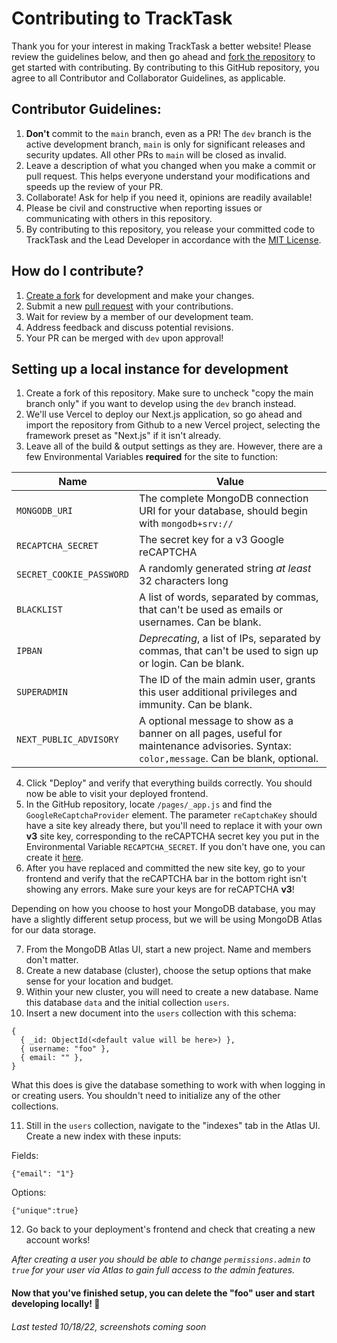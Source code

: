 # Contributing to TrackTask

Thank you for your interest in making TrackTask a better website! Please review the guidelines below, and then go ahead and [fork the repository](https://github.com/TurtleCode84/tracktask/fork) to get started with contributing. By contributing to this GitHub repository, you agree to all Contributor and Collaborator Guidelines, as applicable.

## Contributor Guidelines:
1. **Don't** commit to the `main` branch, even as a PR! The `dev` branch is the active development branch, `main` is only for significant releases and security updates. All other PRs to `main` will be closed as invalid.
2. Leave a description of what you changed when you make a commit or pull request. This helps everyone understand your modifications and speeds up the review of your PR.
3. Collaborate! Ask for help if you need it, opinions are readily available!
4. Please be civil and constructive when reporting issues or communicating with others in this repository.
5. By contributing to this repository, you release your committed code to TrackTask and the Lead Developer in accordance with the [MIT License](/LICENSE).

## How do I contribute?
1. [Create a fork](https://github.com/TurtleCode84/tracktask/fork) for development and make your changes.
2. Submit a new [pull request](https://github.com/TurtleCode84/tracktask/pulls) with your contributions.
3. Wait for review by a member of our development team.
4. Address feedback and discuss potential revisions.
5. Your PR can be merged with `dev` upon approval!

## Setting up a local instance for development
1. Create a fork of this repository. Make sure to uncheck "copy the main branch only" if you want to develop using the `dev` branch instead.
2. We'll use Vercel to deploy our Next.js application, so go ahead and import the repository from Github to a new Vercel project, selecting the framework preset as "Next.js" if it isn't already.
3. Leave all of the build & output settings as they are. However, there are a few Environmental Variables **required** for the site to function:

| Name                     | Value                                                                                                   |
|--------------------------|---------------------------------------------------------------------------------------------------------|
| `MONGODB_URI`            | The complete MongoDB connection URI for your database, should begin with `mongodb+srv://`               |
| `RECAPTCHA_SECRET`       | The secret key for a v3 Google reCAPTCHA                                                                |
| `SECRET_COOKIE_PASSWORD` | A randomly generated string _at least_ 32 characters long                                               |
| `BLACKLIST`              | A list of words, separated by commas, that can't be used as emails or usernames. Can be blank.          |
| `IPBAN`                  | _Deprecating_, a list of IPs, separated by commas, that can't be used to sign up or login. Can be blank.|
| `SUPERADMIN`             | The ID of the main admin user, grants this user additional privileges and immunity. Can be blank.       |
| `NEXT_PUBLIC_ADVISORY`   | A optional message to show as a banner on all pages, useful for maintenance advisories. Syntax: `color,message`. Can be blank, optional.|

4. Click "Deploy" and verify that everything builds correctly. You should now be able to visit your deployed frontend.
5. In the GitHub repository, locate `/pages/_app.js` and find the `GoogleReCaptchaProvider` element. The parameter `reCaptchaKey` should have a site key already there, but you'll need to replace it with your own **v3** site key, corresponding to the reCAPTCHA secret key you put in the Environmental Variable `RECAPTCHA_SECRET`. If you don't have one, you can create it [here](https://google.com/recaptcha/admin).
6. After you have replaced and committed the new site key, go to your frontend and verify that the reCAPTCHA bar in the bottom right isn't showing any errors. Make sure your keys are for reCAPTCHA **v3**!

Depending on how you choose to host your MongoDB database, you may have a slightly different setup process, but we will be using MongoDB Atlas for our data storage.

7. From the MongoDB Atlas UI, start a new project. Name and members don't matter.
8. Create a new database (cluster), choose the setup options that make sense for your location and budget.
9. Within your new cluster, you will need to create a new database. Name this database `data` and the initial collection `users`.
10. Insert a new document into the `users` collection with this schema:

```
{
  { _id: ObjectId(<default value will be here>) },
  { username: "foo" },
  { email: "" },
}
```
What this does is give the database something to work with when logging in or creating users. You shouldn't need to initialize any of the other collections.

11. Still in the `users` collection, navigate to the "indexes" tab in the Atlas UI. Create a new index with these inputs:

Fields:
```
{"email": "1"}
```
Options:
```
{"unique":true}
```

12. Go back to your deployment's frontend and check that creating a new account works!

_After creating a user you should be able to change `permissions.admin` to `true` for your user via Atlas to gain full access to the admin features._

#### Now that you've finished setup, you can delete the "foo" user and start developing locally! 🥳

###### Last tested 10/18/22, screenshots coming soon

